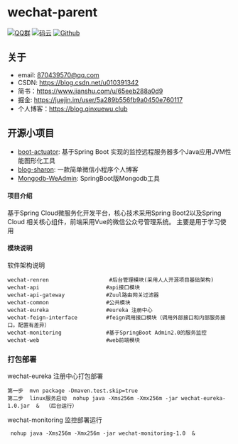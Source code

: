 # wechat-parent

[![QQ群](https://img.shields.io/badge/QQ%E7%BE%A4-924715723-yellowgreen.svg)](https://jq.qq.com/?_wv=1027&k=5PIRvFq)
[![码云](https://img.shields.io/badge/Gitee-%E7%A0%81%E4%BA%91-yellow.svg)](https://gitee.com/qinxuewu)
[![Github](https://img.shields.io/badge/Github-Github-red.svg)](https://github.com/a870439570)

## 关于

- email:  870439570@qq.com
- CSDN: https://blog.csdn.net/u010391342
- 简书：https://www.jianshu.com/u/65eeb288a0d9
- 掘金: https://juejin.im/user/5a289b556fb9a0450e760117
- 个人博客：https://blog.qinxuewu.club

## 开源小项目
- [boot-actuator](https://github.com/a870439570/boot-actuator):   基于Spring Boot 实现的监控远程服务器多个Java应用JVM性能图形化工具
- [blog-sharon](https://github.com/a870439570/blog-sharon):   一款简单微信小程序个人博客
- [Mongodb-WeAdmin](https://github.com/a870439570/Mongodb-WeAdmin):  SpringBoot版Mongodb工具


#### 项目介绍
基于Spring Cloud微服务化开发平台，核心技术采用Spring Boot2以及Spring Cloud 相关核心组件，前端采用Vue的微信公众号管理系统。
主要是用于学习使用

#### 模块说明
软件架构说明
```
wechat-renren                   #后台管理模块(采用人人开源项目基础架构)
wechat-api                     #api接口模块
wechat-api-gateway             #Zuul路由网关过滤器
wechat-common                  #公共模块
wechat-eureka                  #eureka 注册中心
wechat-feign-interface         #feign调用接口模块（调用外部接口和内部服务接口。配置有差异）
wechat-monitoring              #基于SpringBoot Admin2.0的服务监控
wechat-web                     #web前端模块 
```

### 打包部署

wechat-eureka 注册中心打包部署
```
第一步  mvn package -Dmaven.test.skip=true
第二步  linux服务启动  nohup java -Xms256m -Xmx256m -jar wechat-eureka-1.0.jar  &  （后台运行）
```

wechat-monitoring 监控部署运行
```
 nohup java -Xms256m -Xmx256m -jar wechat-monitoring-1.0  & 

```


